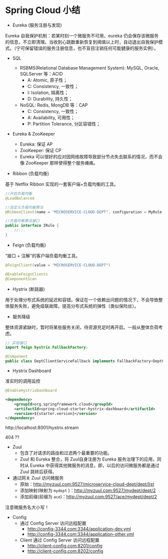 #  Spring Cloud 小结

- Eureka (服务注册与发现)

Eureka 自我保护机制：若某时刻一个微服务不可用，eureka 仍会保存该微服务的信息，不立即清理。当收到心跳数重新恢复到阈值以上时，自动退出自我保护模式。（宁可保留错误的服务注册信息，也不盲目注销任何可能健康的服务实例）。

- SQL
  - RSBMS(Relational Database Management System): MySQL, Oracle, SQLServer 等：ACID
    - A: Atomic, 原子性；
    - C: Consistency, 一致性；
    - I: Isolation, 隔离性；
    - D: Durability, 持久性；
  - NoSQL: Redis, MongDB 等：CAP
    - C: Consistency, 一致性；
    - A: Availability, 可用性；
    - P: Partition Tolerance, 分区容错性；

- Eureka & ZooKeeper
  - Eureka: 保证 AP
  - ZooKeeper: 保证 CP
  - Eureka 可以很好的应对因网络故障导致部分节点失去联系的情况，而不会像 ZooKeeper 那样使得整个服务瘫痪。

- Ribbon (负载均衡)

基于 Netflix Ribbon 实现的一套客户端+负载均衡的工具。

```java
//开启负载均衡
@LoadBalanced

//自定义负载均衡算法
@RibbonClient(name = "MICROSERVICE-CLOUD-DEPT", configuration = MyRule.class)

//负载均衡算法接口
public interface IRule {
	//...  
}
```

- Feign (负载均衡)

“接口 + 注解”的客户端负载均衡工具。

```java
@FeignClient(value = "MICROSERVICE-CLOUD-DEPT")

@EnableFeignClients
@ComponentScan
```

- Hystrix (断路器)

用于处理分布式系统的延迟和容错。保证在一个依赖出问题的情况下，不会导致整体服务失败，避免级联故障，提高分布式系统的弹性（类似保险丝）。

- 服务降级

整体资源紧缺时，暂时将某些服务关闭，待资源充足时再开启。一般从整体负荷考虑。

```java
// 实现接口 
import feign.hystrix.FallbackFactory;

@Component
public class DeptClientServiceFallback implements FallbackFactory<DeptClientService> {}
```

- Hystrix Dashboard

准实时的调用监控

```java
@EnableHystrixDashboard
```

```xml
<dependency>
	<groupId>org.springframework.cloud</groupId>
	<artifactId>spring-cloud-starter-hystrix-dashboard</artifactId>
	<version>${starter.version}</version>
</dependency>
```

http://localhost:8001/hystrix.stream

404 ??

- Zuul
  - 包含了对请求的路由和过滤两个最重要的功能。
  - Zuul 和 Eureka 整合，将 Zuul自身注册为 Eureka 服务治理下的应用，同时从 Eureka 中获得其他微服务的消息，即，以后的访问微服务都是通过 Zuul 跳转后获得。
- 通过网关 Zuul 访问微服务
  - 原始：http://myzuul.com:9527/microservice-cloud-dept/dept/list
  - 添加映射(映射为 `mydept` )：http://myzuul.com:9527/mydept/dept/2
  - 添加前缀(前缀为 `ace`)：http://myzuul.com:9527/ace/mydept/dept/2

注意微服务名大小写！

- Config
  - 通过 Config Server 访问远程配置
    - http://config-3344.com:3344/application-dev.yml
    - http://config-3344.com:3344/application-other.yml
  - Client 通过 Config Server 访问远程配置
    - http://client-config.com:8201/config
    - http://client-config.com:8202/config

